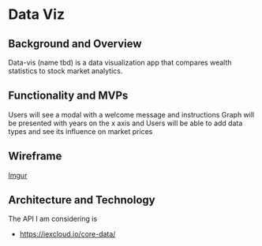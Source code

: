 # Data Viz

## Background and Overview
 Data-vis (name tbd) is a data visualization app that compares wealth statistics to stock market analytics.
 
## Functionality and MVPs
 Users will see a modal with a welcome message and instructions
 Graph will be presented with years on the x axis and 
 Users will be able to add data types and see its influence on market prices 
 
 
## Wireframe

[Imgur](https://i.imgur.com/JPWybFa.png)

## Architecture and Technology

 The API I am considering is 
  * https://iexcloud.io/core-data/

  
  
